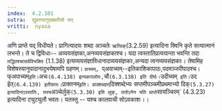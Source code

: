 ```yaml
---
index:  4.2.101
sutra:  द्युप्रागपागुदक्प्रतीचो यत्
vritti:  nyasa
---
```


अणि प्राप्ते यद् विधीयते। प्रागित्यादयः शब्दा अञ्चतेः `ऋत्विक्`(3.2.59) इत्यादिना क्विनि कृते सत्यात्मानं लभन्ते। ते च द्विविधाः-- अव्ययसंज्ञका,अनव्ययसंज्ञकाश्च। यदा त्वस्तातिप्रत्ययान्ता भवन्ति तदा `तद्धितश्चासर्वविभक्तिः` (1.1.38) इत्यव्ययसंज्ञाविधानादव्ययसंज्ञकाः,अन्यदा त्वनव्ययसंज्ञकाः। तेषामिह विशेषस्यानुपादानादुभयेषामपि ग्रहणम्। `प्राच्यम्, `प्अवाच्यम्--इतिकाशिकापाठः,पदमञ्जरीपाठश्च। फ्अपाच्यम्` इति। `अचः` (6.4.138) इत्यकारलोपः, `चौ` (6.3.138) इति दीर्घः। `उदीच्यम्` इति।`उद ईत्` (6.4.139) इतीकारः। `प्राक्तनम्` इति। प्राक्शब्दात् `दिक्शब्देभ्यः सप्तमीपञ्चमीप्रथमाभ्यो दिक्` (5.3.27) इत्यादिनाऽस्तातिः, तस्य `अञ्चेर्लुक्` (5.3.30) इति लुक्, ततोऽनेन यति प्राप्ते `सायञ्चिरम्` (4.3.23) इत्यादिना ट्युट्युलौ भवतः। यतस्तु -- यश्च कालवाची सोऽवकाशः।।

